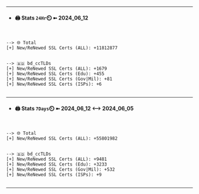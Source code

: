 

---
- #### 🖨️ **Stats** `24Hr`⏲️ ➼ 2024_06_12
```console


--> 🌐 Total
[+] New/ReNewed SSL Certs (ALL): +11812877


--> 🇧🇩 bd_ccTLDs
[+] New/ReNewed SSL Certs (ALL): +1679
[+] New/ReNewed SSL Certs (Edu): +455
[+] New/ReNewed SSL Certs (Gov|Mil): +81
[+] New/ReNewed SSL Certs (ISPs): +6


```

---
- #### 🖨️ **Stats** `7Days`⏲️ ➼ 2024_06_12 <--> 2024_06_05
```console


--> 🌐 Total
[+] New/ReNewed SSL Certs (ALL): +55801982


--> 🇧🇩 bd_ccTLDs
[+] New/ReNewed SSL Certs (ALL): +9481
[+] New/ReNewed SSL Certs (Edu): +3233
[+] New/ReNewed SSL Certs (Gov|Mil): +532
[+] New/ReNewed SSL Certs (ISPs): +9


```

---

